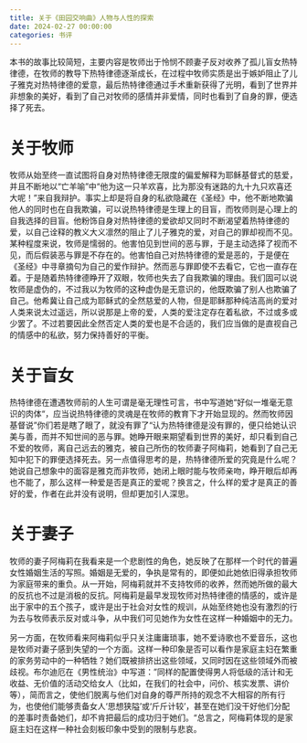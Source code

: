 ```yaml
---
title: 关于《田园交响曲》人物与人性的探索
date: 2024-02-27 00:00:00
categories: 书评
---
```


<!-- toc -->

本书的故事比较简短，主要内容是牧师出于怜悯不顾妻子反对收养了孤儿盲女热特律德，在牧师的教导下热特律德逐渐成长，在过程中牧师实质是出于嫉妒阻止了儿子雅克对热特律德的爱意，最后热特律德通过手术重新获得了光明，看到了世界并非想象的美好，看到了自己对牧师的感情并非爱情，同时也看到了自身的罪，便选择了死去。

# 关于牧师

牧师从始至终一直试图将自身对热特律德无限度的偏爱解释为耶稣基督式的慈爱，并且不断地以“亡羊喻”中“他为这一只羊欢喜，比为那没有迷路的九十九只欢喜还大呢！”来自我辩护。事实上却是将自身的私欲隐藏在《圣经》中，他不断地欺骗他人的同时也在自我欺骗，可以说热特律德是生理上的目盲，而牧师则是心理上的自我选择的目盲。他粉饰自身对热特律德的爱欲却又同时不断渴望着热特律德的爱，以自己诠释的教义大义凛然的阻止了儿子雅克的爱，对自己的罪却视而不见。某种程度来说，牧师是懦弱的。他害怕见到世间的恶与罪，于是主动选择了视而不见，而后假装恶与罪是不存在的。他害怕自己对热特律德的爱是恶的，于是便在《圣经》中寻章摘句为自己的爱作辩护。然而恶与罪即使不去看它，它也一直存在着。于是随着热特律德睁开了双眼，牧师也失去了自我欺骗的理由。我们固可以说牧师是虚伪的，不过我以为牧师的这种虚伪是无意识的，他既欺骗了别人也欺骗了自己。他希冀让自己成为耶稣式的全然慈爱的人物，但是耶稣那种纯洁高尚的爱对人类来说太过遥远，所以说那是上帝的爱，人类的爱注定存在着私欲，不过或多或少罢了。不过若要因此全然否定人类的爱也是不合适的，我们应当做的是直视自己的情感中的私欲，努力保持善好的平衡。

# 关于盲女

热特律德在遭遇牧师前的人生可谓是毫无理性可言，书中写道她“好似一堆毫无意识的肉体“，应当说热特律德的灵魂是在牧师的教育下才开始显现的。然而牧师因基督说”你们若是瞎了眼了，就没有罪了“认为热特律德是没有罪的，便只给她认识美与善，而并不知世间的恶与罪。她睁开眼来期望看到世界的美好，却只看到自己不爱的牧师，离自己远去的雅克，被自己所伤的牧师妻子阿梅莉，她看到了自己无知中犯下的罪便选择死去。另一点值得思考的是，热特律德所爱的究竟是什么呢？她说自己想象中的面容是雅克而非牧师，她闭上眼时能与牧师亲吻，睁开眼后却再也不能了，那么这样一种爱是否是真正的爱呢？换言之，什么样的爱才是真正的善好的爱，作者在此并没有说明，但却更加引人深思。

# 关于妻子

牧师的妻子阿梅莉在我看来是一个悲剧性的角色，她反映了在那样一个时代的普遍女性婚姻生活的写照。婚姻是无爱的，争执是常有的，即便如此她依旧得承担牧师为家庭带来的重负。从一开始，阿梅莉就并不支持牧师的收养，然而她所做的最大的反抗也不过是消极的反抗。阿梅莉是最早发现牧师对热特律德的情感的，或许是出于家中的五个孩子，或许是出于社会对女性的规训，从始至终她也没有激烈的行为去与牧师表示反对或斗争，从中我们可见她作为女性在这样一种婚姻中的无力。

另一方面，在牧师看来阿梅莉似乎只关注庸庸琐事，她不爱诗歌也不爱音乐，这也是牧师对妻子感到失望的一个方面。这样一种印象是否可以看作是家庭主妇在繁重的家务劳动中的一种牺牲？她们既被排挤出这些领域，又同时因在这些领域外而被歧视。布尔迪厄在《男性统治》中写道：”同样的配置使得男人将低级的活计和无收益、无价值的活动交给女人（比如，在我们的社会中，问价、核实发票、讲价等），简而言之，使他们脱离与他们对自身的尊严所持的观念不大相容的所有行为，也使他们能够责备女人‘思想狭隘’或‘斤斤计较’，甚至在她们没干好他们分配的差事时责备她们，却不肯把最后的成功归于她们。“总言之，阿梅莉体现的是家庭主妇在这样一种社会刻板印象中受到的限制与悲哀。
